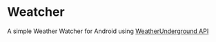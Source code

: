 # Weatcher
A simple Weather Watcher for Android using [WeatherUnderground API](https://www.wunderground.com/?apiref=c59dff6d80c6cfe0)
